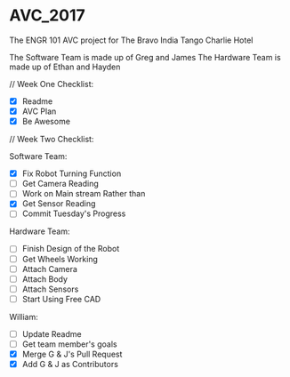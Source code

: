 # AVC_2017
The ENGR 101 AVC project for The Bravo India Tango Charlie Hotel

The Software Team is made up of Greg and James
The Hardware Team is made up of Ethan and Hayden

// Week One Checklist:

- [x] Readme
- [x] AVC Plan
- [x] Be Awesome

// Week Two Checklist:

Software Team:
- [x] Fix Robot Turning Function
- [ ] Get Camera Reading
- [ ] Work on Main stream Rather than 
- [x] Get Sensor Reading
- [ ] Commit Tuesday's Progress

Hardware Team:
- [ ] Finish Design of the Robot 
- [ ] Get Wheels Working
- [ ] Attach Camera
- [ ] Attach Body
- [ ] Attach Sensors
- [ ] Start Using Free CAD

William:
- [ ] Update Readme
- [ ] Get team member's goals
- [x] Merge G & J's Pull Request
- [x] Add G & J as Contributors 
